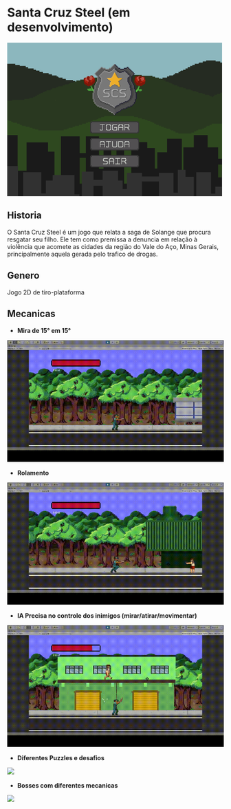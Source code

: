 # Santa Cruz Steel (em desenvolvimento)

<img src="../../images/MenuSCS.png" width=500px/>

## Historia

O Santa Cruz Steel é um jogo que relata a saga de Solange que procura resgatar seu filho. Ele tem como premissa a denuncia em relação à violência que acomete as cidades da região do Vale do Aço, Minas Gerais, principalmente aquela gerada pelo trafico de drogas. 

## Genero

Jogo 2D de tiro-plataforma

## Mecanicas

- **Mira de 15° em 15°**

![](Gifs/SCSAim.gif)

- **Rolamento**

![](Gifs/SCSRoll.gif)

- **IA Precisa no controle dos inimigos (mirar/atirar/movimentar)**

![](Gifs/SCSEnemyAI_1.gif)

- **Diferentes Puzzles e desafios**

![](Gifs/SCSLaser.gif)

- **Bosses com diferentes mecanicas**

![](Gifs/SCSBoss.gif)

